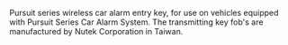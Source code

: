 Pursuit series wireless car alarm entry key, for use on vehicles equipped with Pursuit Series Car Alarm System. The transmitting key fob's are manufactured by Nutek Corporation in Taiwan.